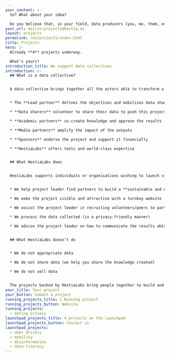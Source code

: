 ```yaml
---
your_content: >-
  So? What about your idea?

  Do you believe that, in your field, data producers (you, me, them, everybody) should be able to decide which of their data are used and for what purpose?
your_url: mailto:projects@hestia.ai
layout: projects
permalink: /en/projects/index.html
title: Projects
hero: |-
  Already **4** projects underway.

  What's yours?
introduction_title: We support data collectives
introduction: >-
  ## What is a data collective?


  A data collective brings together all the actors able to transform a project based on personal data into a successful vector of individual, collective and social change (read also about the [4 steps to change the world](https://hestialabs.org/en/strategy/)):


  * The **Lead partner** defines the objectives and mobilises data sharers

  * **Data sharers** volunteer to share their data to push this project forward

  * **Academic partners** co-create knowledge and approve the results

  * **Media partners** amplify the impact of the outputs

  * **Sponsors** endorse the project and support it financially

  * **HestiaLabs** offers tools and world-class expertise


  ## What HestiaLabs does


  HestiaLabs supports individuals or organisations wishing to launch virtuous projects involving personal data. For free.


  * We help project leader find partners to build a **sustainable and ever growing data collective** for their project (as described above)

  * We make the project visible and attractive with a turnkey website

  * We assist the project leader in recruiting volunteers/peers to participate in the project (data sharers)

  * We process the data collected (in a privacy-friendly manner)

  * We advise the project leader on how to communicate the results obtained in order to amplify their impact


  ## What HestiaLabs doesn’t do


  * We do not appropriate data

  * We do not share data (we help you share the knowledge created)

  * We do not sell data


  The projects backed by HestiaLabs bring people together to build and learn things by pooling their data. We help you share the results with journalists, researchers and civil society so that these innovations and knowledge benefit society as a whole.
your_title: Your project
your_button: Submit a project
running_projects_title: 1 Running project
running_projects_button: Website
running_projects:
  - dating privacy
launchpad_projects_title: 4 projects on the launchpad
launchpad_projects_button: Contact us
launchpad_projects:
  - uber drivers
  - mobility
  - disinformation
  - data-literacy
---
```

